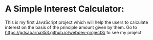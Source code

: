 # A Simple Interest Calculator: 
This is my first JavaScript project which will help the users to calculate interest on the basis of the principle amount given by them.
Go to https://gdsabarna353.github.io/webdev-project3/ to see my project
